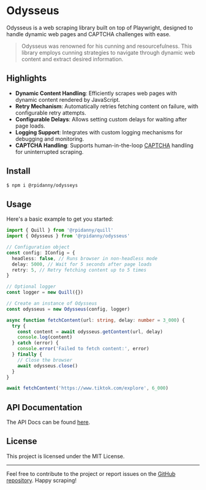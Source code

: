 # Odysseus

Odysseus is a web scraping library built on top of Playwright, designed to handle dynamic web pages and CAPTCHA challenges with ease.

> Odysseus was renowned for his cunning and resourcefulness. This library employs cunning strategies to navigate through dynamic web content and extract desired information.

## Highlights

- **Dynamic Content Handling**: Efficiently scrapes web pages with dynamic content rendered by JavaScript.
- **Retry Mechanism**: Automatically retries fetching content on failure, with configurable retry attempts.
- **Configurable Delays**: Allows setting custom delays for waiting after page loads.
- **Logging Support**: Integrates with custom logging mechanisms for debugging and monitoring.
- **CAPTCHA Handling**: Supports human-in-the-loop [CAPTCHA](https://en.wikipedia.org/wiki/CAPTCHA) handling for uninterrupted scraping.

## Install

```sh
$ npm i @rpidanny/odysseys
```

## Usage

Here's a basic example to get you started:

```ts
import { Quill } from '@rpidanny/quill'
import { Odysseus } from '@rpidanny/odysseus'

// Configuration object
const config: IConfig = {
  headless: false, // Runs browser in non-headless mode
  delay: 5000, // Wait for 5 seconds after page loads
  retry: 5, // Retry fetching content up to 5 times
}

// Optional logger
const logger = new Quill({})

// Create an instance of Odysseus
const odysseus = new Odysseus(config, logger)

async function fetchContent(url: string, delay: number = 3_000) {
  try {
    const content = await odysseus.getContent(url, delay)
    console.log(content)
  } catch (error) {
    console.error('Failed to fetch content:', error)
  } finally {
    // Close the browser
    await odysseus.close()
  }
}

await fetchContent('https://www.tiktok.com/explore', 6_000)
```

## API Documentation

The API Docs can be found [here](docs/API.md).

## License

This project is licensed under the MIT License.

---

Feel free to contribute to the project or report issues on the [GitHub repository](https://github.com/rpidanny/odysseus). Happy scraping!
